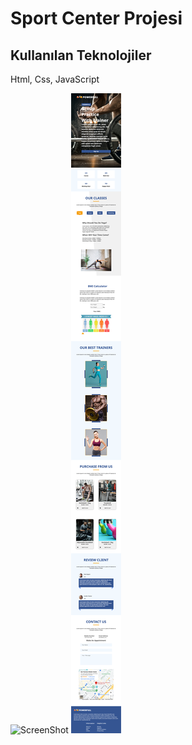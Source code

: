 # Sport Center Projesi


## Kullanılan Teknolojiler
Html, Css, JavaScript

![ScreenShot](img/ss1.app.png)
![ScreenShot](img/ss2.app.png)

